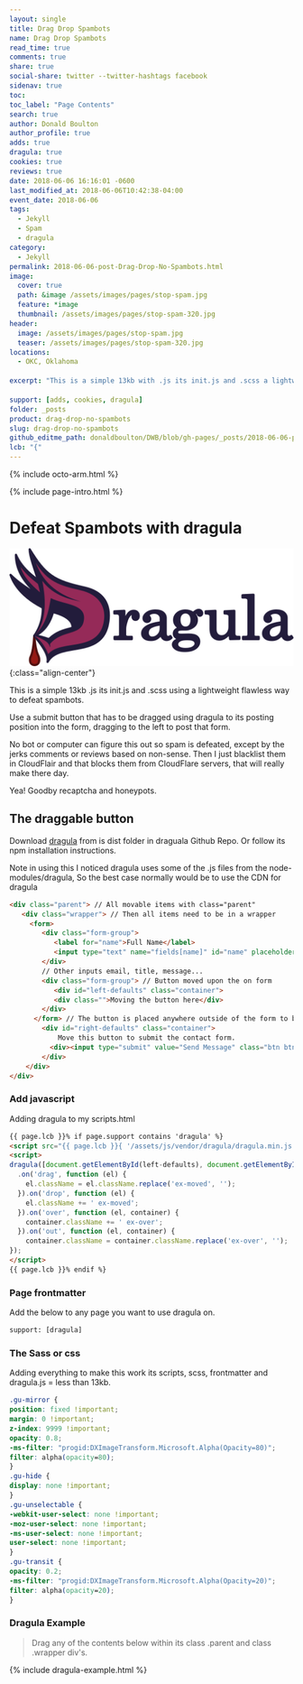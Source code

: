 ```yaml
---
layout: single
title: Drag Drop Spambots
name: Drag Drop Spambots
read_time: true
comments: true
share: true
social-share: twitter --twitter-hashtags facebook
sidenav: true
toc: 
toc_label: "Page Contents"
search: true
author: Donald Boulton
author_profile: true
adds: true
dragula: true
cookies: true
reviews: true
date: 2018-06-06 16:16:01 -0600
last_modified_at: 2018-06-06T10:42:38-04:00
event_date: 2018-06-06
tags:
  - Jekyll
  - Spam
  - dragula
category:
  - Jekyll
permalink: 2018-06-06-post-Drag-Drop-No-Spambots.html
image:
  cover: true
  path: &image /assets/images/pages/stop-spam.jpg
  feature: *image
  thumbnail: /assets/images/pages/stop-spam-320.jpg
header:
  image: /assets/images/pages/stop-spam.jpg
  teaser: /assets/images/pages/stop-spam-320.jpg
locations:
  - OKC, Oklahoma

excerpt: "This is a simple 13kb with .js its init.js and .scss a lightweight flawless way to defeat spambots. Use a submit button that has to be dragged using dragula to its posting position, In the Form, to post any form."

support: [adds, cookies, dragula]
folder: _posts
product: drag-drop-no-spambots
slug: drag-drop-no-spambots
github_editme_path: donaldboulton/DWB/blob/gh-pages/_posts/2018-06-06-post-Drag-Drop-No-Spambots.md
lcb: "{"
---
```


{% include octo-arm.html %}

{% include page-intro.html %}

# Defeat Spambots with dragula

![Drag and Drop with Drgaula](/assets/images/pages/dragula-logo.png){:class="align-center"}

This is a simple 13kb .js its init.js and .scss using a lightweight flawless way to defeat spambots.

Use a submit button that has to be dragged using dragula to its posting position into the form, dragging to the left to post that form.

No bot or computer can figure this out so spam is defeated, except by the jerks comments or reviews based on non-sense. Then I just blacklist them in CloudFlair and that blocks them from CloudFlare servers, that will really make there day.

Yea! Goodby recaptcha and honeypots.

## The draggable button

Download [dragula](https://github.com/bevacqua/dragula) from is dist folder in draguala Github Repo.
Or follow its npm installation instructions.

Note in using this I noticed dragula uses some of the .js files from the node-modules/dragula,  So the best case normally would be to use the CDN for dragula

```html
<div class="parent"> // All movable items with class="parent"
   <div class="wrapper"> // Then all items need to be in a wrapper
     <form>
        <div class="form-group">
           <label for="name">Full Name</label>
           <input type="text" name="fields[name]" id="name" placeholder="Enter your name..." required autofocus>
        </div>
        // Other inputs email, title, message...
        <div class="form-group"> // Button moved upon the on form
           <div id="left-defaults" class="container">
           <div class="">Moving the button here</div>
        </div>
      </form> // The button is placed anywhere outside of the form to be dragged to the form
        <div id="right-defaults" class="container">
            Move this button to submit the contact form.
          <div><input type="submit" value="Send Message" class="btn btn--primary"></div>
        </div>
    </div>
</div>
```

### Add javascript

Adding dragula to my scripts.html

```html
{{ page.lcb }}% if page.support contains 'dragula' %}
<script src="{{ page.lcb }}{ '/assets/js/vendor/dragula/dragula.min.js' | relative_url }}"></script>
<script>
dragula([document.getElementById(left-defaults), document.getElementById(right-defaults)])
  .on('drag', function (el) {
    el.className = el.className.replace('ex-moved', '');
  }).on('drop', function (el) {
    el.className += ' ex-moved';
  }).on('over', function (el, container) {
    container.className += ' ex-over';
  }).on('out', function (el, container) {
    container.className = container.className.replace('ex-over', '');
});
</script>
{{ page.lcb }}% endif %}
```

### Page frontmatter

Add the below to any page you want to use dragula on.

```html
support: [dragula]
```

### The Sass or css

Adding everything to make this work its scripts, scss, frontmatter and dragula.js = less than 13kb.

```css
.gu-mirror {
position: fixed !important;
margin: 0 !important;
z-index: 9999 !important;
opacity: 0.8;
-ms-filter: "progid:DXImageTransform.Microsoft.Alpha(Opacity=80)";
filter: alpha(opacity=80);
}
.gu-hide {
display: none !important;
}
.gu-unselectable {
-webkit-user-select: none !important;
-moz-user-select: none !important;
-ms-user-select: none !important;
user-select: none !important;
}
.gu-transit {
opacity: 0.2;
-ms-filter: "progid:DXImageTransform.Microsoft.Alpha(Opacity=20)";
filter: alpha(opacity=20);
}
```

### Dragula Example

> Drag any of the contents below within its class .parent and class .wrapper div's.

{% include dragula-example.html %}
